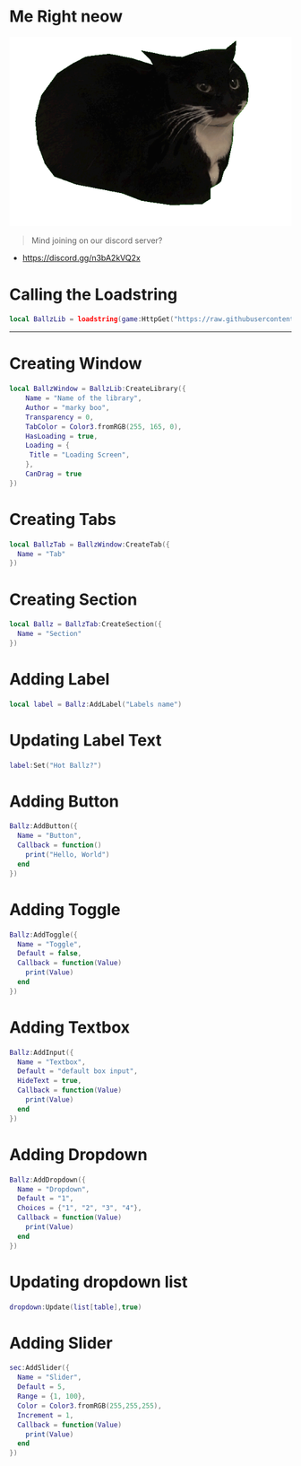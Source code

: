 # Me Right neow
![Mr Ballz Cat](https://raw.githubusercontent.com/imstupid3/cnS2kULHdG/refs/heads/main/Maxwell-Cat-Expressive-Ears-Alert-Curiou-PNG.png)

> Mind joining on our discord server?

- https://discord.gg/n3bA2kVQ2x

# Calling the Loadstring
```lua 
local BallzLib = loadstring(game:HttpGet("https://raw.githubusercontent.com/imstupid3/cnS2kULHdG/refs/heads/main/Lib/O3KMWLd1snLib2"))()
```

--------------------------------------------------------------------------

# Creating Window
```lua 
local BallzWindow = BallzLib:CreateLibrary({
    Name = "Name of the library",
    Author = "marky boo",
    Transparency = 0,
    TabColor = Color3.fromRGB(255, 165, 0),
    HasLoading = true,
    Loading = {
     Title = "Loading Screen",
    },
    CanDrag = true
})
```

# Creating Tabs
```lua
local BallzTab = BallzWindow:CreateTab({
  Name = "Tab"
})
```

# Creating Section
```lua
local Ballz = BallzTab:CreateSection({
  Name = "Section"
})
```

# Adding Label
```lua
local label = Ballz:AddLabel("Labels name")
```

# Updating Label Text
```lua
label:Set("Hot Ballz?")
```

# Adding Button
```lua
Ballz:AddButton({
  Name = "Button",
  Callback = function()
    print("Hello, World")
  end    
})
```

# Adding Toggle
```lua
Ballz:AddToggle({
  Name = "Toggle",
  Default = false,
  Callback = function(Value)
    print(Value)
  end    
})
```

# Adding Textbox
```lua
Ballz:AddInput({
  Name = "Textbox",
  Default = "default box input",
  HideText = true,
  Callback = function(Value)
    print(Value)
  end	  
})
```

# Adding Dropdown
```lua
Ballz:AddDropdown({
  Name = "Dropdown",
  Default = "1",
  Choices = {"1", "2", "3", "4"},
  Callback = function(Value)
    print(Value)
  end    
})
```

# Updating dropdown list
```lua
dropdown:Update(list[table],true)
```

# Adding Slider
```lua
sec:AddSlider({
  Name = "Slider",
  Default = 5,
  Range = {1, 100},
  Color = Color3.fromRGB(255,255,255),
  Increment = 1,
  Callback = function(Value)
    print(Value)
  end    
})
```
